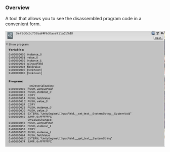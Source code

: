 ### Overview
A tool that allows you to see the disassembled program code in a convenient form.

![Example](Example.jpg?raw=true)
